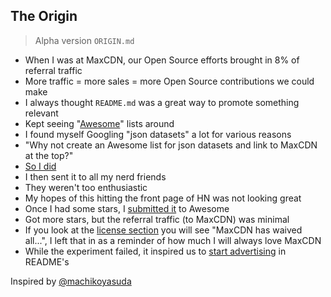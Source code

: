 ## The Origin

> Alpha version `ORIGIN.md`

* When I was at MaxCDN, our Open Source efforts brought in 8% of referral traffic
* More traffic = more sales = more Open Source contributions we could make
* I always thought `README.md` was a great way to promote something relevant
* Kept seeing "[Awesome](https://awesome.re)" lists around
* I found myself Googling "json datasets" a lot for various reasons
* "Why not create an Awesome list for json datasets and link to MaxCDN at the top?"
* [So I did](https://github.com/jdorfman/awesome-json-datasets/commit/b5e57eb10f5fc27a8c58162f236c81a3f66eaf0c)
* I then sent it to all my nerd friends
* They weren't too enthusiastic
* My hopes of this hitting the front page of HN was not looking great
* Once I had some stars, I [submitted it](https://github.com/sindresorhus/awesome/pull/316) to Awesome
* Got more stars, but the referral traffic (to MaxCDN) was minimal
* If you look at the [license section](https://github.com/jdorfman/awesome-json-datasets#license) you will see "MaxCDN has waived all...", I left that in as a reminder of how much I will always love MaxCDN
* While the experiment failed, it inspired us to [start advertising](https://www.youtube.com/watch?v=6jiIeTwDKhs&feature=youtu.be&t=12m6s) in README's

Inspired by [@machikoyasuda](https://github.com/machikoyasuda)
